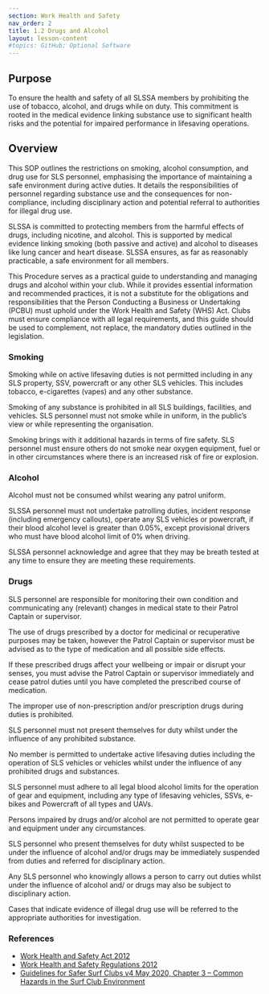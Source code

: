 ```yaml
---
section: Work Health and Safety
nav_order: 2
title: 1.2 Drugs and Alcohol
layout: lesson-content
#topics: GitHub; Optional Software
---
```


## Purpose

To ensure the health and safety of all SLSSA members by prohibiting the use of tobacco, alcohol, and drugs while on duty. This commitment is rooted in the medical evidence linking substance use to significant health risks and the potential for impaired performance in lifesaving operations.

## Overview

This SOP outlines the restrictions on smoking, alcohol consumption, and drug use for SLS personnel, emphasising the importance of maintaining a safe environment during active duties. It details the responsibilities of personnel regarding substance use and the consequences for non-compliance, including disciplinary action and potential referral to authorities for illegal drug use.

SLSSA is committed to protecting members from the harmful effects of drugs, including nicotine, and alcohol. This is supported by medical evidence linking smoking (both passive and active) and alcohol to diseases like lung cancer and heart disease. SLSSA ensures, as far as reasonably practicable, a safe environment for all members.

This Procedure serves as a practical guide to understanding and managing drugs and alcohol within your club. While it provides essential information and recommended practices, it is not a substitute for the obligations and responsibilities that the Person Conducting a Business or Undertaking (PCBU) must uphold under the Work Health and Safety (WHS) Act. Clubs must ensure compliance with all legal requirements, and this guide should be used to complement, not replace, the mandatory duties outlined in the legislation.

### Smoking

Smoking while on active lifesaving duties is not permitted including in any SLS property, SSV, powercraft or any other SLS vehicles. This includes tobacco, e-cigarettes (vapes) and any other substance.

Smoking of any substance is prohibited in all SLS buildings, facilities, and vehicles. SLS personnel must not smoke while in uniform, in the public’s view or while representing the organisation.

Smoking brings with it additional hazards in terms of fire safety. SLS personnel must ensure others do not smoke near oxygen equipment, fuel or in other circumstances where there is an increased risk of fire or explosion.

### Alcohol

Alcohol must not be consumed whilst wearing any patrol uniform.

SLSSA personnel must not undertake patrolling duties, incident response (including emergency callouts), operate any SLS vehicles or powercraft, if their blood alcohol level is greater than 0.05%, except provisional drivers who must have blood alcohol limit of 0% when driving.

SLSSA personnel acknowledge and agree that they may be breath tested at any time to ensure they are meeting these requirements.

### Drugs

SLS personnel are responsible for monitoring their own condition and communicating any (relevant) changes in medical state to their Patrol Captain or supervisor.

The use of drugs prescribed by a doctor for medicinal or recuperative purposes may be taken, however the Patrol Captain or supervisor must be advised as to the type of medication and all possible side effects.

If these prescribed drugs affect your wellbeing or impair or disrupt your senses, you must advise the Patrol Captain or supervisor immediately and cease patrol duties until you have completed the prescribed course of medication.

The improper use of non-prescription and/or prescription drugs during duties is prohibited.

SLS personnel must not present themselves for duty whilst under the influence of any prohibited substance.

No member is permitted to undertake active lifesaving duties including the operation of SLS vehicles or vehicles whilst under the influence of any prohibited drugs and substances.

SLS personnel must adhere to all legal blood alcohol limits for the operation of gear and equipment, including any type of lifesaving vehicles, SSVs, e-bikes and Powercraft of all types and UAVs.

Persons impaired by drugs and/or alcohol are not permitted to operate gear and equipment under any circumstances.

SLS personnel who present themselves for duty whilst suspected to be under the influence of alcohol and/or drugs may be immediately suspended from duties and referred for disciplinary action.

Any SLS personnel who knowingly allows a person to carry out duties whilst under the influence of alcohol and/ or drugs may also be subject to disciplinary action.

Cases that indicate evidence of illegal drug use will be referred to the appropriate authorities for investigation.

### References

- [Work Health and Safety Act 2012](https://www.legislation.sa.gov.au/LZ/C/A/WORK%20HEALTH%20AND%20SAFETY%20ACT%202012.aspx)
- [Work Health and Safety Regulations 2012](https://www.legislation.sa.gov.au/lz?path=%2Fc%2Fr%2Fwork%20health%20and%20safety%20regulations%202012)
- [Guidelines for Safer Surf Clubs v4 May 2020, Chapter 3 – Common Hazards in the Surf Club Environment](https://members.sls.com.au/members/document_library/1/media/3373)
